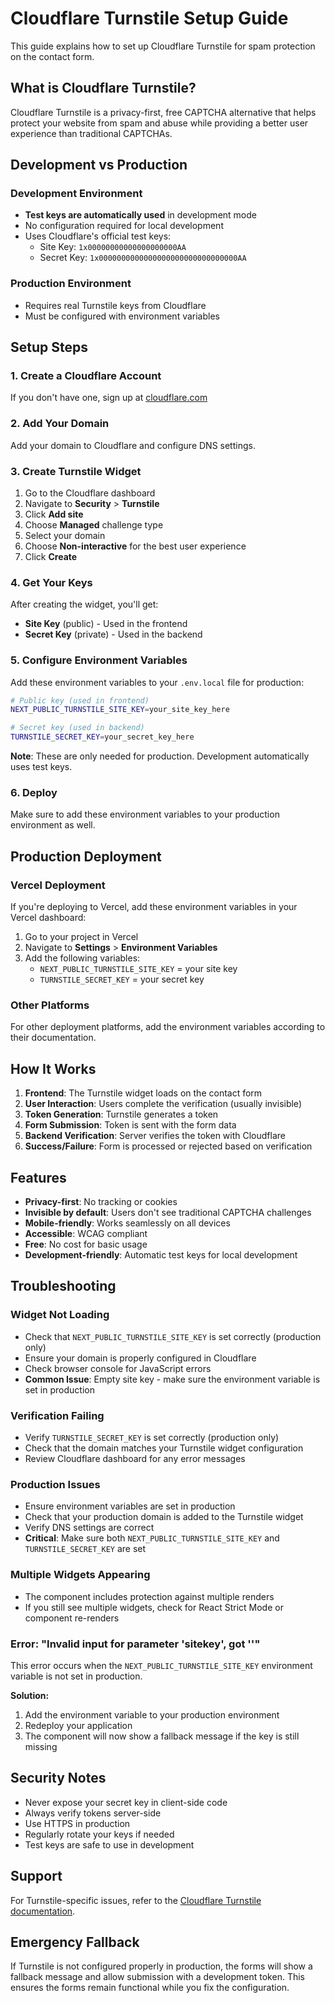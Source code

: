 # Cloudflare Turnstile Setup Guide

This guide explains how to set up Cloudflare Turnstile for spam protection on the contact form.

## What is Cloudflare Turnstile?

Cloudflare Turnstile is a privacy-first, free CAPTCHA alternative that helps protect your website from spam and abuse while providing a better user experience than traditional CAPTCHAs.

## Development vs Production

### Development Environment
- **Test keys are automatically used** in development mode
- No configuration required for local development
- Uses Cloudflare's official test keys:
  - Site Key: `1x00000000000000000000AA`
  - Secret Key: `1x0000000000000000000000000000000AA`

### Production Environment
- Requires real Turnstile keys from Cloudflare
- Must be configured with environment variables

## Setup Steps

### 1. Create a Cloudflare Account
If you don't have one, sign up at [cloudflare.com](https://cloudflare.com)

### 2. Add Your Domain
Add your domain to Cloudflare and configure DNS settings.

### 3. Create Turnstile Widget
1. Go to the Cloudflare dashboard
2. Navigate to **Security** > **Turnstile**
3. Click **Add site**
4. Choose **Managed** challenge type
5. Select your domain
6. Choose **Non-interactive** for the best user experience
7. Click **Create**

### 4. Get Your Keys
After creating the widget, you'll get:
- **Site Key** (public) - Used in the frontend
- **Secret Key** (private) - Used in the backend

### 5. Configure Environment Variables

Add these environment variables to your `.env.local` file for production:

```bash
# Public key (used in frontend)
NEXT_PUBLIC_TURNSTILE_SITE_KEY=your_site_key_here

# Secret key (used in backend)
TURNSTILE_SECRET_KEY=your_secret_key_here
```

**Note**: These are only needed for production. Development automatically uses test keys.

### 6. Deploy
Make sure to add these environment variables to your production environment as well.

## Production Deployment

### Vercel Deployment
If you're deploying to Vercel, add these environment variables in your Vercel dashboard:

1. Go to your project in Vercel
2. Navigate to **Settings** > **Environment Variables**
3. Add the following variables:
   - `NEXT_PUBLIC_TURNSTILE_SITE_KEY` = your site key
   - `TURNSTILE_SECRET_KEY` = your secret key

### Other Platforms
For other deployment platforms, add the environment variables according to their documentation.

## How It Works

1. **Frontend**: The Turnstile widget loads on the contact form
2. **User Interaction**: Users complete the verification (usually invisible)
3. **Token Generation**: Turnstile generates a token
4. **Form Submission**: Token is sent with the form data
5. **Backend Verification**: Server verifies the token with Cloudflare
6. **Success/Failure**: Form is processed or rejected based on verification

## Features

- **Privacy-first**: No tracking or cookies
- **Invisible by default**: Users don't see traditional CAPTCHA challenges
- **Mobile-friendly**: Works seamlessly on all devices
- **Accessible**: WCAG compliant
- **Free**: No cost for basic usage
- **Development-friendly**: Automatic test keys for local development

## Troubleshooting

### Widget Not Loading
- Check that `NEXT_PUBLIC_TURNSTILE_SITE_KEY` is set correctly (production only)
- Ensure your domain is properly configured in Cloudflare
- Check browser console for JavaScript errors
- **Common Issue**: Empty site key - make sure the environment variable is set in production

### Verification Failing
- Verify `TURNSTILE_SECRET_KEY` is set correctly (production only)
- Check that the domain matches your Turnstile widget configuration
- Review Cloudflare dashboard for any error messages

### Production Issues
- Ensure environment variables are set in production
- Check that your production domain is added to the Turnstile widget
- Verify DNS settings are correct
- **Critical**: Make sure both `NEXT_PUBLIC_TURNSTILE_SITE_KEY` and `TURNSTILE_SECRET_KEY` are set

### Multiple Widgets Appearing
- The component includes protection against multiple renders
- If you still see multiple widgets, check for React Strict Mode or component re-renders

### Error: "Invalid input for parameter 'sitekey', got ''"
This error occurs when the `NEXT_PUBLIC_TURNSTILE_SITE_KEY` environment variable is not set in production.

**Solution:**
1. Add the environment variable to your production environment
2. Redeploy your application
3. The component will now show a fallback message if the key is still missing

## Security Notes

- Never expose your secret key in client-side code
- Always verify tokens server-side
- Use HTTPS in production
- Regularly rotate your keys if needed
- Test keys are safe to use in development

## Support

For Turnstile-specific issues, refer to the [Cloudflare Turnstile documentation](https://developers.cloudflare.com/turnstile/).

## Emergency Fallback

If Turnstile is not configured properly in production, the forms will show a fallback message and allow submission with a development token. This ensures the forms remain functional while you fix the configuration.
